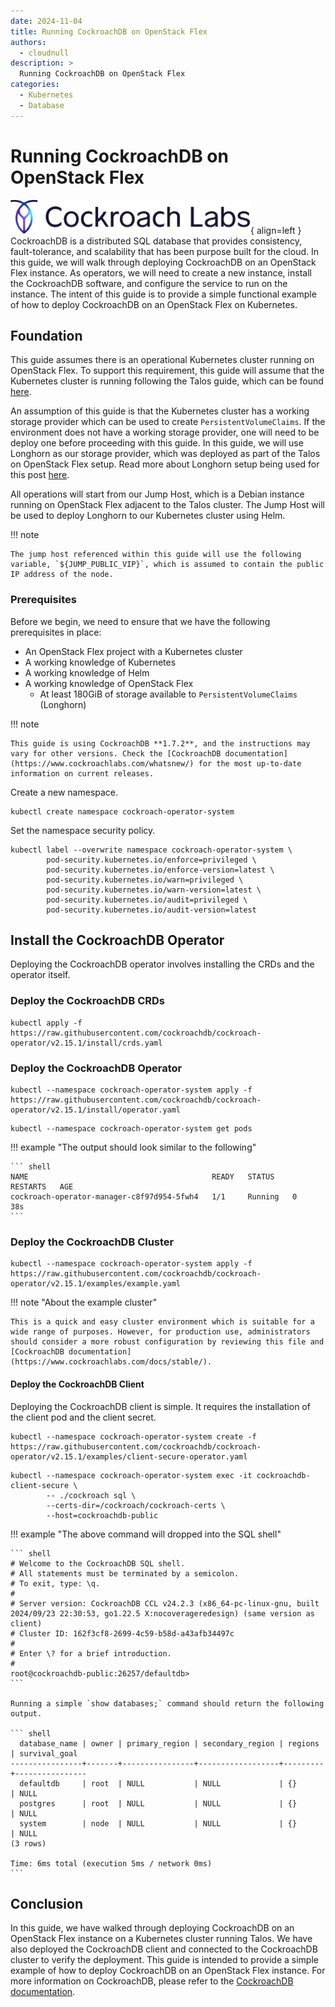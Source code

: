 ```yaml
---
date: 2024-11-04
title: Running CockroachDB on OpenStack Flex
authors:
  - cloudnull
description: >
  Running CockroachDB on OpenStack Flex
categories:
  - Kubernetes
  - Database
---
```


# Running CockroachDB on OpenStack Flex

![CockroachDB](assets/images/2024-11-04/cockroachlabs-logo.png){ align=left }
CockroachDB is a distributed SQL database that provides consistency, fault-tolerance, and scalability that has been purpose built for the cloud. In this guide, we will walk through deploying CockroachDB on an OpenStack Flex instance. As operators, we will need to create a new instance, install the CockroachDB software, and configure the service to run on the instance. The intent of this guide is to provide a simple functional example of how to deploy CockroachDB on an OpenStack Flex on Kubernetes.

<!-- more -->

## Foundation

This guide assumes there is an operational Kubernetes cluster running on OpenStack Flex. To support this requirement, this guide will assume that the Kubernetes cluster is running following the Talos guide, which can be found [here](https://blog.rackspacecloud.com/blog/2024/11/04/running_talos_on_openstack_flex).

An assumption of this guide is that the Kubernetes cluster has a working storage provider which can be used to create `PersistentVolumeClaims`. If the environment does not have a working storage provider, one will need to be deploy one before proceeding with this guide. In this guide, we will use Longhorn as our storage provider, which was deployed as part of the Talos on OpenStack Flex setup. Read more about Longhorn setup being used for this post [here](https://blog.rackspacecloud.com/blog/2024/11/04/running_longhorn_on_openstack_flex).

All operations will start from our Jump Host, which is a Debian instance running on OpenStack Flex adjacent to the Talos cluster. The Jump Host will be used to deploy Longhorn to our Kubernetes cluster using Helm.

!!! note

    The jump host referenced within this guide will use the following variable, `${JUMP_PUBLIC_VIP}`, which is assumed to contain the public IP address of the node.

### Prerequisites

Before we begin, we need to ensure that we have the following prerequisites in place:

- An OpenStack Flex project with a Kubernetes cluster
- A working knowledge of Kubernetes
- A working knowledge of Helm
- A working knowledge of OpenStack Flex
  - At least 180GiB of storage available to `PersistentVolumeClaims` (Longhorn)

!!! note

    This guide is using CockroachDB **1.7.2**, and the instructions may vary for other versions. Check the [CockroachDB documentation](https://www.cockroachlabs.com/whatsnew/) for the most up-to-date information on current releases.

Create a new namespace.

``` shell
kubectl create namespace cockroach-operator-system
```

Set the namespace security policy.

``` shell
kubectl label --overwrite namespace cockroach-operator-system \
        pod-security.kubernetes.io/enforce=privileged \
        pod-security.kubernetes.io/enforce-version=latest \
        pod-security.kubernetes.io/warn=privileged \
        pod-security.kubernetes.io/warn-version=latest \
        pod-security.kubernetes.io/audit=privileged \
        pod-security.kubernetes.io/audit-version=latest
```

## Install the CockroachDB Operator

Deploying the CockroachDB operator involves installing the CRDs and the operator itself.

### Deploy the CockroachDB CRDs

``` shell
kubectl apply -f https://raw.githubusercontent.com/cockroachdb/cockroach-operator/v2.15.1/install/crds.yaml
```

### Deploy the CockroachDB Operator

``` shell
kubectl --namespace cockroach-operator-system apply -f https://raw.githubusercontent.com/cockroachdb/cockroach-operator/v2.15.1/install/operator.yaml
```

``` shell
kubectl --namespace cockroach-operator-system get pods
```

!!! example "The output should look similar to the following"

    ``` shell
    NAME                                         READY   STATUS    RESTARTS   AGE
    cockroach-operator-manager-c8f97d954-5fwh4   1/1     Running   0          38s
    ```

### Deploy the CockroachDB Cluster

``` shell
kubectl --namespace cockroach-operator-system apply -f https://raw.githubusercontent.com/cockroachdb/cockroach-operator/v2.15.1/examples/example.yaml
```

!!! note "About the example cluster"

    This is a quick and easy cluster environment which is suitable for a wide range of purposes. However, for production use, administrators should consider a more robust configuration by reviewing this file and [CockroachDB documentation](https://www.cockroachlabs.com/docs/stable/).

#### Deploy the CockroachDB Client

Deploying the CockroachDB client is simple. It requires the installation of the client pod and the client secret.

``` shell
kubectl --namespace cockroach-operator-system create -f https://raw.githubusercontent.com/cockroachdb/cockroach-operator/v2.15.1/examples/client-secure-operator.yaml
```

``` shell
kubectl --namespace cockroach-operator-system exec -it cockroachdb-client-secure \
        -- ./cockroach sql \
        --certs-dir=/cockroach/cockroach-certs \
        --host=cockroachdb-public
```

!!! example "The above command will dropped into the SQL shell"

    ``` shell
    # Welcome to the CockroachDB SQL shell.
    # All statements must be terminated by a semicolon.
    # To exit, type: \q.
    #
    # Server version: CockroachDB CCL v24.2.3 (x86_64-pc-linux-gnu, built 2024/09/23 22:30:53, go1.22.5 X:nocoverageredesign) (same version as client)
    # Cluster ID: 162f3cf8-2699-4c59-b58d-a43afb34497c
    #
    # Enter \? for a brief introduction.
    #
    root@cockroachdb-public:26257/defaultdb>
    ```

    Running a simple `show databases;` command should return the following output.

    ``` shell
      database_name | owner | primary_region | secondary_region | regions | survival_goal
    ----------------+-------+----------------+------------------+---------+----------------
      defaultdb     | root  | NULL           | NULL             | {}      | NULL
      postgres      | root  | NULL           | NULL             | {}      | NULL
      system        | node  | NULL           | NULL             | {}      | NULL
    (3 rows)

    Time: 6ms total (execution 5ms / network 0ms)
    ```

## Conclusion

In this guide, we have walked through deploying CockroachDB on an OpenStack Flex instance on a Kubernetes cluster running Talos. We have also deployed the CockroachDB client and connected to the CockroachDB cluster to verify the deployment. This guide is intended to provide a simple example of how to deploy CockroachDB on an OpenStack Flex instance. For more information on CockroachDB, please refer to the [CockroachDB documentation](https://www.cockroachlabs.com/docs).
